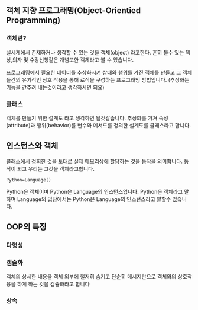 ## 객체 지향 프로그래밍(Object-Orientied Programming)

### 객체란? 
실세계에서 존재하거나 생각할 수 있는 것을 객체(object) 라고한다. 흔히 볼수 있는 책상,의자 및 수강신청같은
개념또한 객체라고 볼 수 있습니다.

프로그래밍에서 필요한 데이터를 추상화시켜 상태와 행위를 가진 객체를 만들고 그 객체들간의 유기적인 상호 작용을
통해 로직을 구성하는 프로그래밍 방법입니다. (추상화는 기능을 간추려 내는것이라고 생각하시면 되요)

### 클래스
객체를 만들기 위한 설계도 라고 생각하면 될것같습니다. 추상화를 거쳐 속성(attribute)과 행위(behavior)를 변수와
메서드를 정의한 설계도를 클래스라고 합니다.

## 인스턴스와 객체
클래스에서 정희한 것을 토대로 실제 메모리상에 할당하는 것을 동작을 의미합니다. 동작이 되고 우리는 그것을
객체라고합니다. 
```
Python=Language()
```
Python은 객체이며 Python은 Language의 인스턴스입니다.
Python은 객체라고 말하며 Language의 입장에서는 Python은
Language의 인스턴스라고 말할수 있습니다.


## OOP의 특징

### 다형성

### 캡슐화
객체의 상세한 내용을 객체 외부에 철저히 숨기고 단순히 메시지만으로 객체와의 상호작용을 하게 하는 것을 캡슐화라고 합니다


### 상속
